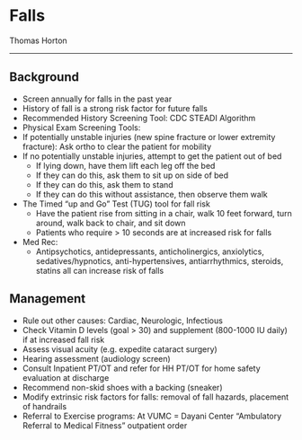 # Falls

Thomas Horton

---

## Background

- Screen annually for falls in the past year
- History of fall is a strong risk factor for future falls
- Recommended History Screening Tool: CDC STEADI Algorithm
- Physical Exam Screening Tools:
- If potentially unstable injuries (new spine fracture or lower
    extremity fracture): Ask ortho to clear the patient for mobility
- If no potentially unstable injuries, attempt to get the patient out
    of bed
    - If lying down, have them lift each leg off the bed
    - If they can do this, ask them to sit up on side of bed
    - If they can do this, ask them to stand
    - If they can do this without assistance, then observe them walk
- The Timed “up and Go” Test (TUG) tool for fall risk
    - Have the patient rise from sitting in a chair, walk 10 feet
        forward, turn around, walk back to chair, and sit down
    - Patients who require > 10 seconds are at increased risk for
        falls
- Med Rec:
    - Antipsychotics, antidepressants, anticholinergics, anxiolytics,
    sedatives/hypnotics, anti-hypertensives, antiarrhythmics, steroids,
    statins all can increase risk of falls

## Management

- Rule out other causes: Cardiac, Neurologic, Infectious
- Check Vitamin D levels (goal \> 30) and supplement (800-1000 IU
    daily) if at increased fall risk
- Assess visual acuity (e.g. expedite cataract surgery)
- Hearing assessment (audiology screen)
- Consult Inpatient PT/OT and refer for HH PT/OT for home safety
    evaluation at discharge
- Recommend non-skid shoes with a backing (sneaker)
- Modify extrinsic risk factors for falls: removal of fall hazards,
    placement of handrails
- Referral to Exercise programs: At VUMC = Dayani Center “Ambulatory
    Referral to Medical Fitness” outpatient order

